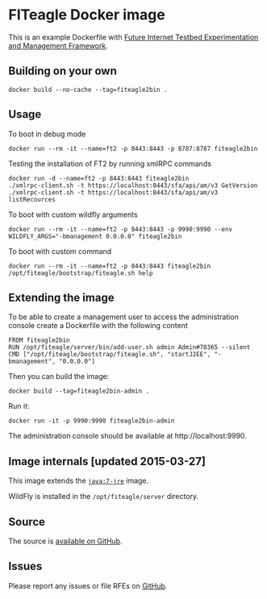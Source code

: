 # FITeagle Docker image

This is an example Dockerfile with [Future Internet Testbed Experimentation and Management Framework](https://github.com/FITeagle).

## Building on your own

    docker build --no-cache --tag=fiteagle2bin .

## Usage

To boot in debug mode

    docker run --rm -it --name=ft2 -p 8443:8443 -p 8787:8787 fiteagle2bin

Testing the installation of FT2 by running xmlRPC commands

    docker run -d --name=ft2 -p 8443:8443 fiteagle2bin
    ./xmlrpc-client.sh -t https://localhost:8443/sfa/api/am/v3 GetVersion
    ./xmlrpc-client.sh -t https://localhost:8443/sfa/api/am/v3 listRecources

To boot with custom wildfly arguments

    docker run --rm -it --name=ft2 -p 8443:8443 -p 9990:9990 --env WILDFLY_ARGS="-bmanagement 0.0.0.0" fiteagle2bin

To boot with custom command

    docker run --rm -it --name=ft2 -p 8443:8443 fiteagle2bin /opt/fiteagle/bootstrap/fiteagle.sh help

## Extending the image

To be able to create a management user to access the administration console create a Dockerfile with the following content

    FROM fiteagle2bin
    RUN /opt/fiteagle/server/bin/add-user.sh admin Admin#70365 --silent
    CMD ["/opt/fiteagle/bootstrap/fiteagle.sh", "startJ2EE", "-bmanagement", "0.0.0.0"]

Then you can build the image:

    docker build --tag=fiteagle2bin-admin .

Run it:

    docker run -it -p 9990:9990 fiteagle2bin-admin

The administration console should be available at http://localhost:9990.

## Image internals [updated 2015-03-27]

This image extends the [`java:7-jre`](https://github.com/docker-library/java/tree/master/openjdk-7-jre) image.

WildFly is installed in the `/opt/fiteagle/server` directory.

## Source

The source is [available on GitHub](https://github.com/FITeagle/bootstrap/tree/master/docker).

## Issues

Please report any issues or file RFEs on [GitHub](https://github.com/FITeagle/bootstrap/issues).
